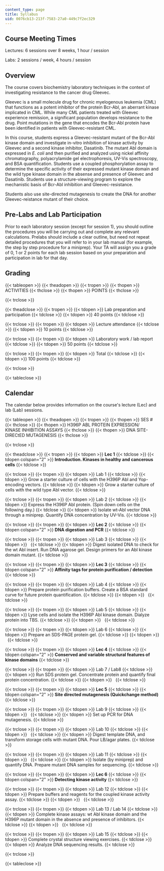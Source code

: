 ```yaml
---
content_type: page
title: Syllabus
uid: 0076cb13-213f-7583-27a0-449c7f2ec329
---
```


Course Meeting Times
--------------------

Lectures: 6 sessions over 8 weeks, 1 hour / session

Labs: 2 sessions / week, 4 hours / session

Overview
--------

The course covers biochemistry laboratory techniques in the context of investigating resistance to the cancer drug Gleevec.

Gleevec is a small molecule drug for chronic myelogenous leukemia (CML) that functions as a potent inhibitor of the protein Bcr-Abl, an aberrant kinase implicated in CML. While many CML patients treated with Gleevec experience remission, a significant population develops resistance to the drug. Point mutations in the gene that encodes the Bcr-Abl protein have been identified in patients with Gleevec-resistant CML.

In this course, students express a Gleevec-resistant mutant of the Bcr-Abl kinase domain and investigate in-vitro inhibition of kinase activity by Gleevec and a second kinase inhibitor, Dasatinib. The mutant Abl domain is expressed in _E. coli_ and then purified and analyzed using nickel affinity chromatography, polyacrylamide gel electrophoresis, UV-Vis spectroscopy, and BSA quantification. Students use a coupled phosphorylation assay to determine the specific activity of their expressed mutant kinase domain and the wild type kinase domain in the absense and presence of Gleevec and Dasatinib. Students use a structure-viewing program to explore the mechanistic basis of Bcr-Abl inhibition and Gleevec-resistance.

Students also use site-directed mutagenesis to create the DNA for another Gleevec-reistance mutant of their choice.

Pre-Labs and Lab Participation
------------------------------

Prior to each laboratory session (except for session 1), you should outline the procedures you will be carrying out and complete any relevant calculations. Prelabs should include a clear outline, but need not repeat detailed procedures that you will refer to in your lab manual (for example, the step by step procedure for a miniprep). Your TA will assign you a grade of 0, 1 or 2 points for each lab session based on your preparation and participation in lab for that day.

Grading
-------

{{< tableopen >}}
{{< theadopen >}}
{{< tropen >}}
{{< thopen >}}
ACTIVITIES
{{< thclose >}}
{{< thopen >}}
POINTS
{{< thclose >}}

{{< trclose >}}

{{< theadclose >}}
{{< tropen >}}
{{< tdopen >}}
Lab preparation and participation
{{< tdclose >}}
{{< tdopen >}}
40 points
{{< tdclose >}}

{{< trclose >}}
{{< tropen >}}
{{< tdopen >}}
Lecture attendance
{{< tdclose >}}
{{< tdopen >}}
10 points
{{< tdclose >}}

{{< trclose >}}
{{< tropen >}}
{{< tdopen >}}
Laboratory work / lab report
{{< tdclose >}}
{{< tdopen >}}
50 points
{{< tdclose >}}

{{< trclose >}}
{{< tropen >}}
{{< tdopen >}}
Total
{{< tdclose >}}
{{< tdopen >}}
100 points
{{< tdclose >}}

{{< trclose >}}

{{< tableclose >}}

Calendar
--------

The calendar below provides information on the course's lecture (Lec) and lab (Lab) sessions.

{{< tableopen >}}
{{< theadopen >}}
{{< tropen >}}
{{< thopen >}}
SES #
{{< thclose >}}
{{< thopen >}}
H396P ABL PROTEIN EXPRESSION/ KINASE INHIBITION ASSAYS
{{< thclose >}}
{{< thopen >}}
DNA SITE-DIRECtED MUTAGENESIS
{{< thclose >}}

{{< trclose >}}

{{< theadclose >}}
{{< tropen >}}
{{< tdopen >}}
**Lec 1**
{{< tdclose >}}
{{< tdopen colspan="2" >}}
**Introduction. Kinases in healthy and cancerous cells**
{{< tdclose >}}

{{< trclose >}}
{{< tropen >}}
{{< tdopen >}}
Lab 1
{{< tdclose >}}
{{< tdopen >}}
Grow a starter culture of cells with the H396P Abl and Yop-encoding vectors.
{{< tdclose >}}
{{< tdopen >}}
Grow a starter culture of cells with the wild type Abl vector.
{{< tdclose >}}

{{< trclose >}}
{{< tropen >}}
{{< tdopen >}}
Lab 2
{{< tdclose >}}
{{< tdopen >}}
Express the H396P Abl protein. (Spin down cells on the following day.)
{{< tdclose >}}
{{< tdopen >}}
Isolate wt-Abl vector DNA through a miniprep. Quantify DNA concentration by UV-Vis.
{{< tdclose >}}

{{< trclose >}}
{{< tropen >}}
{{< tdopen >}}
**Lec 2**
{{< tdclose >}}
{{< tdopen colspan="2" >}}
**DNA digestion and PCR**
{{< tdclose >}}

{{< trclose >}}
{{< tropen >}}
{{< tdopen >}}
Lab 3
{{< tdclose >}}
{{< tdopen >}}
 
{{< tdclose >}}
{{< tdopen >}}
Digest isolated DNA to check for the wt Abl insert. Run DNA agarose gel. Design primers for an Abl kinase domain mutant.
{{< tdclose >}}

{{< trclose >}}
{{< tropen >}}
{{< tdopen >}}
**Lec 3**
{{< tdclose >}}
{{< tdopen colspan="2" >}}
**Affinity tags for protein purification / detection**
{{< tdclose >}}

{{< trclose >}}
{{< tropen >}}
{{< tdopen >}}
Lab 4
{{< tdclose >}}
{{< tdopen >}}
Prepare protein purification buffers. Create a BSA standard curve for future protein quantification.
{{< tdclose >}}
{{< tdopen >}}
 
{{< tdclose >}}

{{< trclose >}}
{{< tropen >}}
{{< tdopen >}}
Lab 5
{{< tdclose >}}
{{< tdopen >}}
Lyse cells and isolate the H396P Abl kinase domain. Dialyze protein into TBS.
{{< tdclose >}}
{{< tdopen >}}
 
{{< tdclose >}}

{{< trclose >}}
{{< tropen >}}
{{< tdopen >}}
Lab 6
{{< tdclose >}}
{{< tdopen >}}
Prepare an SDS-PAGE protein gel.
{{< tdclose >}}
{{< tdopen >}}
 
{{< tdclose >}}

{{< trclose >}}
{{< tropen >}}
{{< tdopen >}}
**Lec 4**
{{< tdclose >}}
{{< tdopen colspan="2" >}}
**Conserved and variable structural features of kinase domains**
{{< tdclose >}}

{{< trclose >}}
{{< tropen >}}
{{< tdopen >}}
Lab 7 / Lab8
{{< tdclose >}}
{{< tdopen >}}
Run SDS protein gel. Concentrate protein and quantify final protein concentration.
{{< tdclose >}}
{{< tdopen >}}
 
{{< tdclose >}}

{{< trclose >}}
{{< tropen >}}
{{< tdopen >}}
**Lec 5**
{{< tdclose >}}
{{< tdopen colspan="2" >}}
**Site directed mutagenesis (Quickchange method)**
{{< tdclose >}}

{{< trclose >}}
{{< tropen >}}
{{< tdopen >}}
Lab 9
{{< tdclose >}}
{{< tdopen >}}
 
{{< tdclose >}}
{{< tdopen >}}
Set up PCR for DNA mutagenesis.
{{< tdclose >}}

{{< trclose >}}
{{< tropen >}}
{{< tdopen >}}
Lab 10
{{< tdclose >}}
{{< tdopen >}}
 
{{< tdclose >}}
{{< tdopen >}}
Digest template DNA, and transform storage cells with mutant DNA. Pour LB/agar plates.
{{< tdclose >}}

{{< trclose >}}
{{< tropen >}}
{{< tdopen >}}
Lab 11
{{< tdclose >}}
{{< tdopen >}}
 
{{< tdclose >}}
{{< tdopen >}}
Isolate (by miniprep) and quantify DNA. Prepare mutant DNA samples for sequencing.
{{< tdclose >}}

{{< trclose >}}
{{< tropen >}}
{{< tdopen >}}
**Lec 6**
{{< tdclose >}}
{{< tdopen colspan="2" >}}
**Detecting kinase activity**
{{< tdclose >}}

{{< trclose >}}
{{< tropen >}}
{{< tdopen >}}
Lab 12
{{< tdclose >}}
{{< tdopen >}}
Prepare buffers and reagents for the coupled kinase activity assay.
{{< tdclose >}}
{{< tdopen >}}
 
{{< tdclose >}}

{{< trclose >}}
{{< tropen >}}
{{< tdopen >}}
Lab 13 / Lab 14
{{< tdclose >}}
{{< tdopen >}}
Complete kinase assays: wt Abl kinase domain and the H396P mutant domain in the absence and presence of inhibitors.
{{< tdclose >}}
{{< tdopen >}}
 
{{< tdclose >}}

{{< trclose >}}
{{< tropen >}}
{{< tdopen >}}
Lab 15
{{< tdclose >}}
{{< tdopen >}}
Complete crystal structure viewing exercises.
{{< tdclose >}}
{{< tdopen >}}
Analyze DNA sequencing results.
{{< tdclose >}}

{{< trclose >}}

{{< tableclose >}}